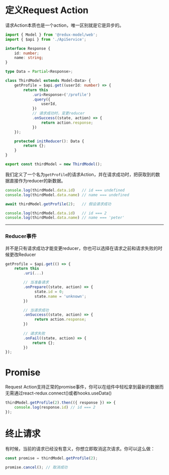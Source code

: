 # 定义Request Action
请求Action本质也是一个action，唯一区别就是它是异步的。

```typescript
import { Model } from '@redux-model/web';
import { $api } from './ApiService';

interface Response {
    id: number;
    name: string;
}

type Data = Partial<Response>;

class ThirdModel extends Model<Data> {
    getProfile = $api.get((userId: number) => {
        return this
            .uri<Response>('/profile')
            .query({
                userId,
            })
            // 请求成功时，变更reducer
            .onSuccess((state, action) => {
                return action.response;
            })
    });

    protected initReducer(): Data {
        return {};
    }
}

export const thirdModel = new ThirdModel();
```

我们定义了一个名为`getProfile`的请求Action，并在请求成功时，把获取到的数据直接作为reducer的新数据。

```typescript
console.log(thirdModel.data.id)   // id === undefined
console.log(thirdModel.data.name) // name === undefined

await thirdModel.getProfile(2);   // 假设请求成功

console.log(thirdModel.data.id)   // id === 2
console.log(thirdModel.data.name) // name === 'peter'
```

------

### Reducer事件

并不是只有请求成功才能变更reducer，你也可以选择在请求之前和请求失败的时候更改Reducer

```typescript
getProfile = $api.get(() => {
    return this
        .uri(...)

        // 当准备请求
        .onPrepare((state, action) => {
             state.id = 0;
             state.name = 'unknown';
        })

        // 当请求成功
        .onSuccess((state, action) => {
             return action.response;
        })
    
        // 请求失败
        .onFail((state, action) => {
            return {};
        })
});
```

# Promise
Request Action支持正常的promise事件，你可以在组件中轻松拿到最新的数据而无需通过react-redux.connect()或者hooks.useData()

```typescript
thirdModel.getProfile(2).then(({ response }) => {
    console.log(response.id) // id === 2
});
```

# 终止请求
有时候，当前的请求已经没有意义，你想立即取消这次请求。你可以这么做：

```typescript
const promise = thirdModel.getProfile(2);

promise.cancel(); // 取消成功
```
